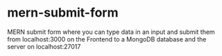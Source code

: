 # mern-submit-form
MERN submit form where you can type data in an input and submit them from localhost:3000 on the Frontend to a MongoDB database and the server on localhost:27017
